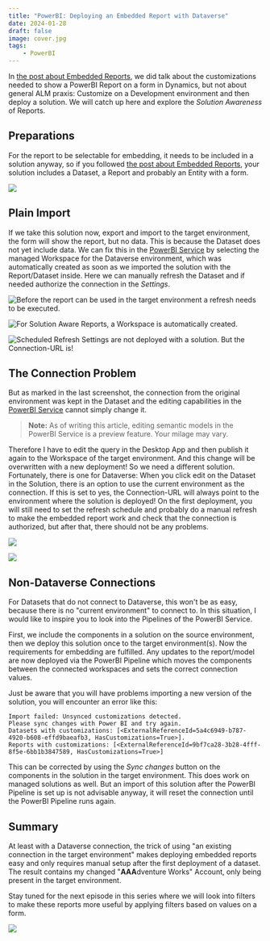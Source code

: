 ```yaml
---
title: "PowerBI: Deploying an Embedded Report with Dataverse"
date: 2024-01-28
draft: false
image: cover.jpg
tags: 
    - PowerBI
---
```


In [the post about Embedded Reports](/post/powerbi/embedded-report), we did talk about the customizations needed to show a PowerBI Report on a form in Dynamics, but not about general ALM praxis: Customize on a Development environment and then deploy a solution.
We will catch up here and explore the _Solution Awareness_ of Reports.

## Preparations
For the report to be selectable for embedding, it needs to be included in a solution anyway, so if you followed [the post about Embedded Reports](/post/powerbi/embedded-report), your solution includes a Dataset, a Report and probably an Entity with a form.

![](SolutionComponents.jpg)

## Plain Import
If we take this solution now, export and import to the target environment, the form will show the report, but no data. This is because the Dataset does not yet include data. We can fix this in the [PowerBI Service](https://app.powerbi.com/) by selecting the managed Workspace for the Dataverse environment, which was automatically created as soon as we imported the solution with the Report/Dataset inside. Here we can manually refresh the Dataset and if needed authorize the connection in the _Settings_. 

![Before the report can be used in the target environment a refresh needs to be executed.](ReportBroken.jpg)

![For Solution Aware Reports, a Workspace is automatically created.](Workspace.jpg)

![Scheduled Refresh Settings are not deployed with a solution. But the Connection-URL is!](Settings.jpg)

## The Connection Problem
But as marked in the last screenshot, the connection from the original environment was kept in the Dataset and the editing capabilities in the [PowerBI Service](https://app.powerbi.com/) cannot simply change it. 

> **Note:** As of writing this article, editing semantic models in the PowerBI Service is a preview feature. Your milage may vary.

Therefore I have to edit the query in the Desktop App and then publish it again to the Workspace of the target environment. And this change will be overwritten with a new deployment! So we need a different solution. Fortunately, there is one for Dataverse: When you click edit on the Dataset in the Solution, there is an option to use the current environment as the connection. If this is set to yes, the Connection-URL will always point to the environment where the solution is deployed! On the first deployment, you will still need to set the refresh schedule and probably do a manual refresh to make the embedded report work and check that the connection is authorized, but after that, there should not be any problems.

![](EditDataset.jpg)

![](EditDatasetDialog.jpg)

## Non-Dataverse Connections
For Datasets that do not connect to Dataverse, this won't be as easy, because there is no "current environment" to connect to. In this situation, I would like to inspire you to look into the Pipelines of the PowerBI Service. 

First, we include the components in a solution on the source environment, then we deploy this solution once to the target environment(s). Now the requirements for embedding are fulfilled. Any updates to the report/model are now deployed via the PowerBI Pipeline which moves the components between the connected workspaces and sets the correct connection values. 

Just be aware that you will have problems importing a new version of the solution, you will encounter an error like this:
```
Import failed: Unsynced customizations detected. 
Please sync changes with Power BI and try again. 
Datasets with customizations: [<ExternalReferenceId=5a4c6949-b787-4920-b608-effd9baeafb3, HasCustomizations=True>]. 
Reports with customizations: [<ExternalReferenceId=9bf7ca28-3b28-4fff-8f5e-6bb1b3847589, HasCustomizations=True>]
```

This can be corrected by using the _Sync changes_ button on the components in the solution in the target environment. This does work on managed solutions as well. But an import of this solution after the PowerBI Pipeline is set up is not advisable anyway, it will reset the connection until the PowerBI Pipeline runs again.

## Summary
At least with a Dataverse connection, the trick of using "an existing connection in the target environment" makes deploying embedded reports easy and only requires manual setup after the first deployment of a dataset. The result contains my changed "**AAA**dventure Works" Account, only being present in the target environment.

Stay tuned for the next episode in this series where we will look into filters to make these reports more useful by applying filters based on values on a form.

![](Report.jpg)